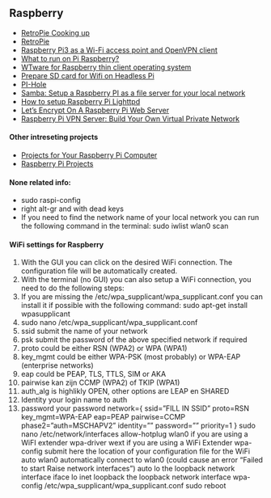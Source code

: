 ## Raspberry
* [RetroPie Cooking up](https://channel9.msdn.com/coding4fun/blog/Cooking-up-the-RetroPie)
* [RetroPie](https://retropie.org.uk/)
* [Raspberry Pi3 as a Wi-Fi access point and OpenVPN client](https://www.reddit.com/r/sysadmin/comments/82xe4e/raspberry_pi3_as_a_wifi_access_point_and_openvpn/)
* [What to run on Pi Raspberry?](https://www.reddit.com/r/sysadmin/comments/8ph1gx/what_to_run_on_pi_raspberry/)
* [WTware for Raspberry thin client operating system](https://winterminal.com/)
* [Prepare SD card for Wifi on Headless Pi](https://raspberrypi.stackexchange.com/questions/10251/prepare-sd-card-for-wifi-on-headless-pi)
* [PI-Hole](https://pi-hole.net/)
* [Samba: Setup a Raspberry PI as a file server for your local network](https://www.raspberrypi.org/magpi/samba-file-server/)
* [How to setup Raspberry Pi Lighttpd](https://pimylifeup.com/raspberry-pi-lighttpd/)
* [Let’s Encrypt On A Raspberry Pi Web Server](https://blog.wirelessmoves.com/2017/01/lets-encrypt-on-a-raspberry-pi-web-server.html)
* [Raspberry Pi VPN Server: Build Your Own Virtual Private Network](https://pimylifeup.com/raspberry-pi-vpn-server/)

#### Other intreseting projects
* [Projects for Your Raspberry Pi Computer](http://www.modifymypi.com/projects.html)
* [Raspberry Pi Projects](https://www.element14.com/community/community/raspberry-pi/raspberrypi_projects?ICID=menubar_topics_raspiprojects)

#### None related info:
- sudo raspi-config
- right alt-gr and with dead keys
- If you need to find the network name of your local network you can run the following command in the terminal: sudo iwlist wlan0 scan

#### WiFi settings for Raspberry
1. With the GUI you can click on the desired WiFi connection. The configuration file will be automatically created.
1. With the terminal (no GUI) you can also setup a WiFi connection, you need to do the following steps:
1. If you are missing the /etc/wpa_supplicant/wpa_supplicant.conf you can install it if possible with the following command:
sudo apt-get install wpasupplicant
1. sudo nano /etc/wpa_supplicant/wpa_supplicant.conf
1. ssid submit the name of your network
1. psk submit the password of the above specified network if required
1. proto could be either RSN (WPA2) or WPA (WPA1)
1. key_mgmt could be either WPA-PSK  (most probably) or WPA-EAP (enterprise networks)
1. eap could be PEAP, TLS, TTLS, SIM or AKA
1. pairwise kan zijn CCMP (WPA2) of TKIP (WPA1)
1. auth_alg is highlikly OPEN, other options are LEAP en SHARED 
1. Identity your login name to auth
1. password your password
network={
ssid=”FILL IN SSID”
proto=RSN
key_mgmt=WPA-EAP
eap=PEAP
pairwise=CCMP
phase2=”auth=MSCHAPV2”
identity=””
password=””
priority=1
}
sudo nano /etc/network/interfaces
allow-hotplug wlan0 if you are using a WiFI extender
wpa-driver wext if you are using a WiFi Extender
wpa-config submit here the location of your configuration file for the WiFi
auto wlan0 automatically connect to wlan0 (could cause an error “Failed to start Raise network interfaces”)
auto lo the loopback network interface
iface lo inet loopback the loopback network interface
wpa-config /etc/wpa_supplicant/wpa_supplicant.conf
sudo reboot
